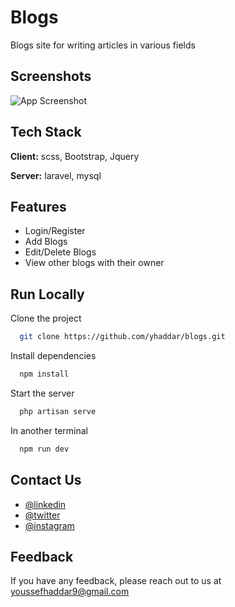 
# Blogs

Blogs site for writing articles in various fields

## Screenshots

![App Screenshot](https://www10.0zz0.com/2023/04/11/15/802396931.png)


## Tech Stack

**Client:** scss, Bootstrap, Jquery

**Server:** laravel, mysql


## Features

- Login/Register
- Add Blogs
- Edit/Delete Blogs
- View other blogs with their owner


## Run Locally

Clone the project

```bash
  git clone https://github.com/yhaddar/blogs.git
```

Install dependencies

```bash
  npm install
```

Start the server

```bash
  php artisan serve
```
In another terminal

```bash
  npm run dev
```


## Contact Us

- [@linkedin](https://www.linkedin.com/in/youssef-haddar-b27766220/)
- [@twitter](https://twitter.com/y_haddar)
- [@instagram](https://www.instagram.com/_yussef_h1/)


## Feedback

If you have any feedback, please reach out to us at youssefhaddar9@gmail.com


